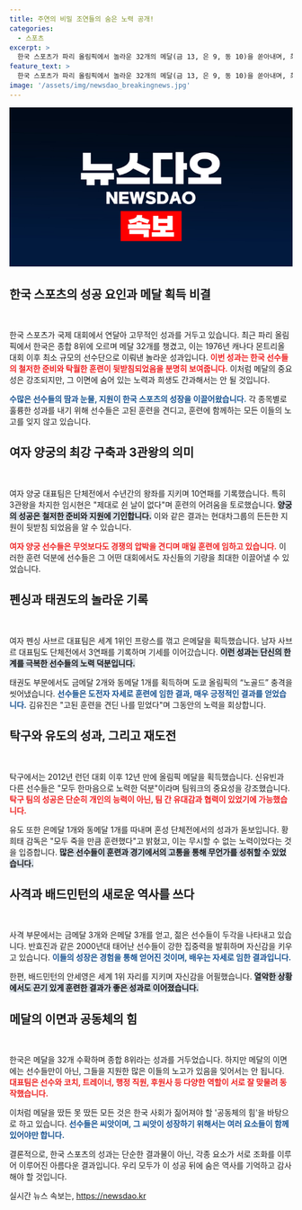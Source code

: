 ```yaml
---
title: 주연의 비밀 조연들의 숨은 노력 공개!
categories:
  - 스포츠
excerpt: >
  한국 스포츠가 파리 올림픽에서 놀라운 32개의 메달(금 13, 은 9, 동 10)을 쏟아내며, 최소 규모 선수단으로도 8위에 오르는 성과를 냈다. 메달 뒤에 숨겨진 고난과 헌신을 재조명하며, 국민의 모든 노력이 함께했음을 강조하는 드라마 같은 여정이 펼쳐졌다.
feature_text: >
  한국 스포츠가 파리 올림픽에서 놀라운 32개의 메달(금 13, 은 9, 동 10)을 쏟아내며, 최소 규모 선수단으로도 8위에 오르는 성과를 냈다. 메달 뒤에 숨겨진 고난과 헌신을 재조명하며, 국민의 모든 노력이 함께했음을 강조하는 드라마 같은 여정이 펼쳐졌다.
image: '/assets/img/newsdao_breakingnews.jpg'
---
```


<p><img src="/assets/img/newsdao_breakingnews.jpg" alt="koreaapp 속보" /></p>

<h2 data-ke-size="size26">한국 스포츠의 성공 요인과 메달 획득 비결</h2>

<p data-ke-size="size16">&nbsp;</p>

<p>한국 스포츠가 국제 대회에서 연달아 고무적인 성과를 거두고 있습니다. 최근 파리 올림픽에서 한국은 종합 8위에 오르며 메달 32개를 챙겼고, 이는 1976년 캐나다 몬트리올 대회 이후 최소 규모의 선수단으로 이뤄낸 놀라운 성과입니다. <b><span style="color: #ee2323;">이번 성과는 한국 선수들의 철저한 준비와 탁월한 훈련이 뒷받침되었음을 분명히 보여줍니다.</span></b> 이처럼 메달의 중요성은 강조되지만, 그 이면에 숨어 있는 노력과 희생도 간과해서는 안 될 것입니다. </p>

<p><b><span style="color: #1a5490;">수많은 선수들의 땀과 눈물, 지원이 한국 스포츠의 성장을 이끌어왔습니다.</span></b> 각 종목별로 훌륭한 성과를 내기 위해 선수들은 고된 훈련을 견디고, 훈련에 함께하는 모든 이들의 노고를 잊지 않고 있습니다.</p>

<h2 data-ke-size="size26">여자 양궁의 최강 구축과 3관왕의 의미</h2>

<p data-ke-size="size16">&nbsp;</p>

<p>여자 양궁 대표팀은 단체전에서 수년간의 왕좌를 지키며 10연패를 기록했습니다. 특히 3관왕을 차지한 임시현은 "제대로 쉰 날이 없다"며 훈련의 어려움을 토로했습니다. <b><span style="background-color: #21538527;">양궁의 성공은 철저한 준비와 지원에 기인합니다.</span></b> 이와 같은 결과는 현대차그룹의 든든한 지원이 뒷받침 되었음을 알 수 있습니다. </p>

<p><b><span style="color: #ee2323;">여자 양궁 선수들은 무엇보다도 경쟁의 압박을 견디며 매일 훈련에 임하고 있습니다.</span></b> 이러한 훈련 덕분에 선수들은 그 어떤 대회에서도 자신들의 기량을 최대한 이끌어낼 수 있었습니다.</p>

<h2 data-ke-size="size26">펜싱과 태권도의 놀라운 기록</h2>

<p data-ke-size="size16">&nbsp;</p>

<p>여자 펜싱 사브르 대표팀은 세계 1위인 프랑스를 꺾고 은메달을 획득했습니다. 남자 사브르 대표팀도 단체전에서 3연패를 기록하며 기세를 이어갔습니다. <b><span style="background-color: #21538527;">이런 성과는 단신의 한계를 극복한 선수들의 노력 덕분입니다.</span></b> </p>

<p>태권도 부문에서도 금메달 2개와 동메달 1개를 획득하며 도쿄 올림픽의 “노골드” 충격을 씻어냈습니다. <b><span style="color: #1a5490;">선수들은 도전자 자세로 훈련에 임한 결과, 매우 긍정적인 결과를 얻었습니다.</span></b> 김유진은 "고된 훈련을 견딘 나를 믿었다"며 그동안의 노력을 회상합니다.</p>

<h2 data-ke-size="size26">탁구와 유도의 성과, 그리고 재도전</h2>

<p data-ke-size="size16">&nbsp;</p>

<p>탁구에서는 2012년 런던 대회 이후 12년 만에 올림픽 메달을 획득했습니다. 신유빈과 다른 선수들은 "모두 한마음으로 노력한 덕분"이라며 팀워크의 중요성을 강조했습니다. <b><span style="color: #ee2323;">탁구 팀의 성공은 단순히 개인의 능력이 아닌, 팀 간 유대감과 협력이 있었기에 가능했습니다.</span></b> </p>

<p>유도 또한 은메달 1개와 동메달 1개를 따내며 혼성 단체전에서의 성과가 돋보입니다. 황희태 감독은 "모두 죽을 만큼 훈련했다"고 밝혔고, 이는 무시할 수 없는 노력이었다는 것을 입증합니다. <b><span style="background-color: #21538527;">많은 선수들이 훈련과 경기에서의 고통을 통해 무언가를 성취할 수 있었습니다.</span></b></p>

<h2 data-ke-size="size26">사격과 배드민턴의 새로운 역사를 쓰다</h2>

<p data-ke-size="size16">&nbsp;</p>

<p>사격 부문에서는 금메달 3개와 은메달 3개를 얻고, 젊은 선수들이 두각을 나타내고 있습니다. 반효진과 같은 2000년대 태어난 선수들이 강한 집중력을 발휘하며 자신감을 키우고 있습니다. <b><span style="color: #1a5490;">이들의 성장은 경험을 통해 얻어진 것이며, 배우는 자세로 임한 결과입니다.</span></b> </p>

<p>한편, 배드민턴의 안세영은 세계 1위 자리를 지키며 자신감을 어필했습니다. <b><span style="background-color: #21538527;">열악한 상황에서도 끈기 있게 훈련한 결과가 좋은 성과로 이어졌습니다.</span></b> </p>

<h2 data-ke-size="size26">메달의 이면과 공동체의 힘</h2>

<p data-ke-size="size16">&nbsp;</p>

<p>한국은 메달을 32개 수확하며 종합 8위라는 성과를 거두었습니다. 하지만 메달의 이면에는 선수들만이 아닌, 그들을 지원한 많은 이들의 노고가 있음을 잊어서는 안 됩니다. <b><span style="color: #ee2323;">대표팀은 선수와 코치, 트레이너, 행정 직원, 후원사 등 다양한 역할이 서로 잘 맞물려 동작했습니다.</span></b> </p>

<p>이처럼 메달을 땄든 못 땄든 모든 것은 한국 사회가 짊어져야 할 '공동체의 힘'을 바탕으로 하고 있습니다. <b><span style="color: #1a5490;">선수들은 씨앗이며, 그 씨앗이 성장하기 위해서는 여러 요소들이 함께 있어야만 합니다.</span></b> </p>

<p>결론적으로, 한국 스포츠의 성과는 단순한 결과물이 아닌, 각종 요소가 서로 조화를 이루어 이루어진 아름다운 결과입니다. 우리 모두가 이 성공 뒤에 숨은 역사를 기억하고 감사해야 할 것입니다.</p>
실시간 뉴스 속보는, <a href="https://newsdao.kr" rel="dofollow">https://newsdao.kr</a>


